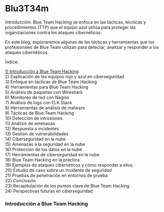 # Blu3T34m

Introducción:
Blue Team Hacking se enfoca en las tácticas, técnicas y procedimientos (TTP) que el equipo azul utiliza para proteger las organizaciones contra los ataques cibernéticos.

En este blog, exploraremos algunas de las tácticas y herramientas que los profesionales de Blue Team utilizan para detectar, analizar y responder a los ataques cibernéticos.

Índice:

<a href="#introduccion">1) Introducción a Blue Team Hacking</a> <br/>
<a>2) Explicación de los equipos rojo y azul en ciberseguridad</a> <br/>
<a>3) Enfoque en tácticas de Blue Team Hacking</a> <br/>
<a>4) Herramientas para Blue Team Hacking</a> <br/>
<a>5) Análisis de paquetes con Wireshark</a> <br/>
<a>6) Monitoreo de red con Nagios</a> <br/>
<a>7) Análisis de logs con ELK Stack </a><br/>
<a>8) Herramientas de análisis de malware</a> <br/>
<a>9) Tácticas de Blue Team Hacking</a> <br/>
<a>10) Detección de intrusiones</a> <br/>
<a>11) Análisis de amenazas</a> <br/>
<a>12) Respuesta a incidentes</a> <br/>
<a>13) Gestión de vulnerabilidades</a> <br/>
<a>14) Ciberseguridad en la nube</a> <br/>
<a>15) Amenazas a la seguridad en la nube</a> <br/>
<a>16) Protección de los datos en la nube</a> <br/>
<a>17) Herramientas de ciberseguridad en la nube </a>  <br/>
<a>18) Blue Team Hacking en la práctica</a>  <br/>
<a>19) Ejemplos de ataques cibernéticos y cómo responder a ellos</a> <br/>
<a>20) Estudio de caso sobre un incidente de seguridad</a>  <br/>
<a>21) Pruebas de penetración en entornos de prueba</a>  <br/>
<a>22) Conclusión</a>  <br/>
<a>23) Recapitulación de los puntos clave de Blue Team Hacking</a>  <br/>
<a>24) Perspectivas futuras en ciberseguridad</a>  <br/>

<h3 id="introduccion">Introducción a Blue Team Hacking</h3>
